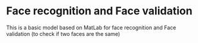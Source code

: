 # Face recognition and Face validation

This is a basic model based on MatLab for face recognition and Face validation (to check if two faces are the same)
